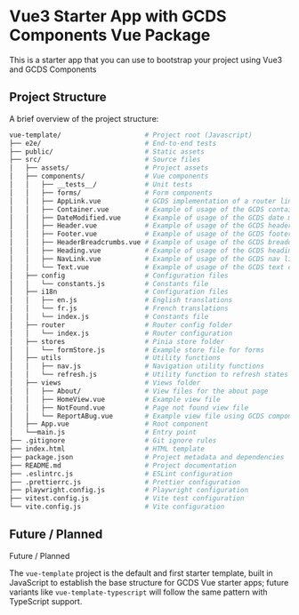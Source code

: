 # Vue3 Starter App with GCDS Components Vue Package
This is a starter app that you can use to bootstrap your project using Vue3 and GCDS Components

## Project Structure
A brief overview of the project structure:

```graphql
vue-template/                     # Project root (Javascript)
├── e2e/                          # End-to-end tests
├── public/                       # Static assets
├── src/                          # Source files
│   ├── assets/                   # Project assets
│   ├── components/               # Vue components
│   │   ├── __tests__/            # Unit tests
│   │   ├── forms/                # Form components
│   │   ├── AppLink.vue           # GCDS implementation of a router link component
│   │   ├── Container.vue         # Example of usage of the GCDS container component
│   │   ├── DateModified.vue      # Example of usage of the GCDS date modified component
│   │   ├── Header.vue            # Example of usage of the GCDS header component
│   │   ├── Footer.vue            # Example of usage of the GCDS footer component
│   │   ├── HeaderBreadcrumbs.vue # Example of usage of the GCDS breadcrumbs component
│   │   ├── Heading.vue           # Example of usage of the GCDS heading component
│   │   ├── NavLink.vue           # Example of usage of the GCDS nav link component
│   │   └── Text.vue              # Example of usage of the GCDS text component
│   ├── config                    # Configuration files
│   │   └── constants.js          # Constants file
│   ├── i18n                      # Configuration files
│   │   ├── en.js                 # English translations
│   │   └── fr.js                 # French translations
│   │   └── index.js              # Constants file
│   ├── router                    # Router config folder
│   │   └── index.js              # Router configuration
│   ├── stores                    # Pinia store folder
│   │   └── formStore.js          # Example store file for forms
│   ├── utils                     # Utility functions
│   │   ├── nav.js                # Navigation utility functions
│   │   └── refresh.js            # Utility function to refresh states
│   ├── views                     # Views folder
│   │   ├── About/                # View files for the about page
│   │   ├── HomeView.vue          # Example view file
│   │   ├── NotFound.vue          # Page not found view file
│   │   └── ReportABug.vue        # Example view file using GCDS components
│   ├── App.vue                   # Root component
│   └──main.js                    # Entry point
├── .gitignore                    # Git ignore rules
├── index.html                    # HTML template
├── package.json                  # Project metadata and dependencies
├── README.md                     # Project documentation
├── .eslintrc.js                  # ESLint configuration
├── .prettierrc.js                # Prettier configuration
├── playwright.config.js          # Playwright configuration
├── vitest.config.js              # Vite test configuration
└── vite.config.js                # Vite configuration
```

## Future / Planned
Future / Planned

The `vue-template` project is the default and first starter template, built in JavaScript to establish the base structure for GCDS Vue starter apps; future variants like `vue-template-typescript` will follow the same pattern with TypeScript support.
